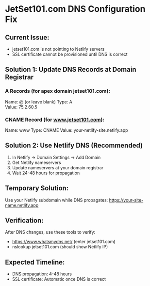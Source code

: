 # JetSet101.com DNS Configuration Fix

## Current Issue:
- jetset101.com is not pointing to Netlify servers
- SSL certificate cannot be provisioned until DNS is correct

## Solution 1: Update DNS Records at Domain Registrar

### A Records (for apex domain jetset101.com):
Name: @ (or leave blank)
Type: A  
Value: 75.2.60.5

### CNAME Record (for www.jetset101.com):
Name: www
Type: CNAME
Value: your-netlify-site.netlify.app

## Solution 2: Use Netlify DNS (Recommended)

1. In Netlify → Domain Settings → Add Domain
2. Get Netlify nameservers 
3. Update nameservers at your domain registrar
4. Wait 24-48 hours for propagation

## Temporary Solution:
Use your Netlify subdomain while DNS propagates:
https://your-site-name.netlify.app

## Verification:
After DNS changes, use these tools to verify:
- https://www.whatsmydns.net/ (enter jetset101.com)
- nslookup jetset101.com (should show Netlify IP)

## Expected Timeline:
- DNS propagation: 4-48 hours
- SSL certificate: Automatic once DNS is correct
